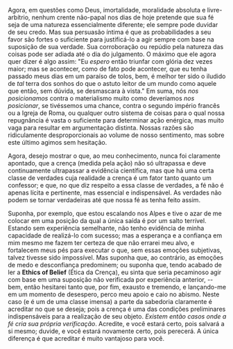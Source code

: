 Agora, em questões como Deus, imortalidade, moralidade absoluta e livre-arbítrio, nenhum crente não-papal nos dias de hoje pretende que sua fé seja de uma natureza essencialmente diferente; ele sempre pode duvidar de seu credo. Mas sua persuasão íntima é que as probabilidades a seu favor são fortes o suficiente para justificá-lo a agir sempre com base na suposição de sua verdade. Sua corroboração ou repúdio pela natureza das coisas pode ser adiada até o dia do julgamento. O máximo que ele agora quer dizer é algo assim: "Eu _espero_ então triunfar com glória dez vezes maior; mas se acontecer, como de fato pode acontecer, que eu tenha passado meus dias em um paraíso de tolos, bem, é melhor ter sido o iludido de _tal_ terra dos sonhos do que o astuto leitor de um mundo como aquele que então, sem dúvida, se desmascara à vista." Em suma, nós _nos posicionamos_ contra o materialismo muito como deveríamos _nos posicionar_, se tivéssemos uma chance, contra o segundo império francês ou a Igreja de Roma, ou qualquer outro sistema de coisas para o qual nossa repugnância é vasta o suficiente para determinar ação enérgica, mas muito vaga para resultar em argumentação distinta. Nossas razões são ridiculamente desproporcionais ao volume de nosso sentimento, mas sobre este último agimos sem hesitação.

Agora, desejo mostrar o que, ao meu conhecimento, nunca foi claramente apontado, que a crença (medida pela ação) não só ultrapassa e deve continuamente ultrapassar a evidência científica, mas que há uma certa classe de verdades cuja realidade a crença é um fator tanto quanto um confessor; e que, no que diz respeito a essa classe de verdades, a fé não é apenas lícita e pertinente, mas essencial e indispensável. As verdades não podem se tornar verdadeiras até que nossa fé as tenha feito assim.

Suponha, por exemplo, que estou escalando nos Alpes e tive o azar de me colocar em uma posição da qual a única saída é por um salto terrível. Estando sem experiência semelhante, não tenho evidência de minha capacidade de realizá-lo com sucesso; mas a esperança e a confiança em mim mesmo me fazem ter certeza de que não errarei meu alvo, e fortalecem meus pés para executar o que, sem essas emoções subjetivas, talvez tivesse sido impossível. Mas suponha que, ao contrário, as emoções de medo e desconfiança predominem; ou suponha que, tendo acabado de ler a **Ethics of Belief** (Ética da Crença), eu sinta que seria pecaminoso agir com base em uma suposição não verificada por experiência anterior, -- bem, então hesitarei tanto que, por fim, exausto e tremendo, e lançando-me em um momento de desespero, perco meu apoio e caio no abismo. Neste caso (e é um de uma classe imensa) a parte da sabedoria claramente é acreditar no que se deseja; pois a crença é uma das condições preliminares indispensáveis para a realização de seu objeto. _Existem então casos onde a fé cria sua própria verificação_. Acredite, e você estará certo, pois salvará a si mesmo; duvide, e você estará novamente certo, pois perecerá. A única diferença é que acreditar é muito vantajoso para você.
